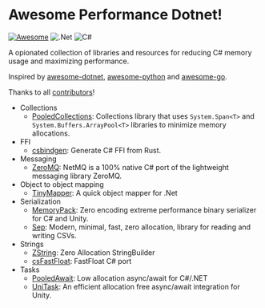 # Awesome Performance Dotnet!
[![Awesome](https://cdn.rawgit.com/sindresorhus/awesome/d7305f38d29fed78fa85652e3a63e154dd8e8829/media/badge.svg)](https://github.com/sindresorhus/awesome)
![.Net](https://img.shields.io/badge/.NET-5C2D91?style=flat&logo=.net&logoColor=white)
![C#](https://img.shields.io/badge/c%23-%23239120.svg?style=flat&logo=csharp&logoColor=white)

A opionated collection of libraries and resources for reducing C# memory usage and maximizing performance.

Inspired by [awesome-dotnet](https://github.com/quozd/awesome-dotnet), [awesome-python](https://github.com/vinta/awesome-python) and [awesome-go](https://github.com/avelino/awesome-go).

Thanks to all [contributors](https://github.com/gregyjames/awesome-performance-dotnet/graphs/contributors)!
 - Collections
 	 - [PooledCollections](https://github.com/jtmueller/Collections.Pooled): Collections library that uses `System.Span<T>` and `System.Buffers.ArrayPool<T>` libraries to minimize memory allocations.
 - FFI
 	 - [csbindgen](https://github.com/Cysharp/csbindgen): Generate C# FFI from Rust.
 - Messaging
 	 - [ZeroMQ](https://github.com/zeromq/netmq): NetMQ is a 100% native C# port of the lightweight messaging library ZeroMQ.
 - Object to object mapping
 	 - [TinyMapper](https://github.com/TinyMapper/TinyMapper): A quick object mapper for .Net
 - Serialization
 	 - [MemoryPack](https://github.com/Cysharp/MemoryPack): Zero encoding extreme performance binary serializer for C# and Unity.
     - [Sep](https://github.com/nietras/Sep/): Modern, minimal, fast, zero allocation, library for reading and writing CSVs.
 - Strings
	 - [ZString](https://github.com/Cysharp/ZString): Zero Allocation StringBuilder
  	 - [csFastFloat](https://github.com/CarlVerret/csFastFloat): FastFloat C# port
 - Tasks
	 - [PooledAwait](https://github.com/mgravell/PooledAwait): Low allocation async/await for C#/.NET
     - [UniTask](https://github.com/Cysharp/UniTask): An efficient allocation free async/await integration for Unity. 
